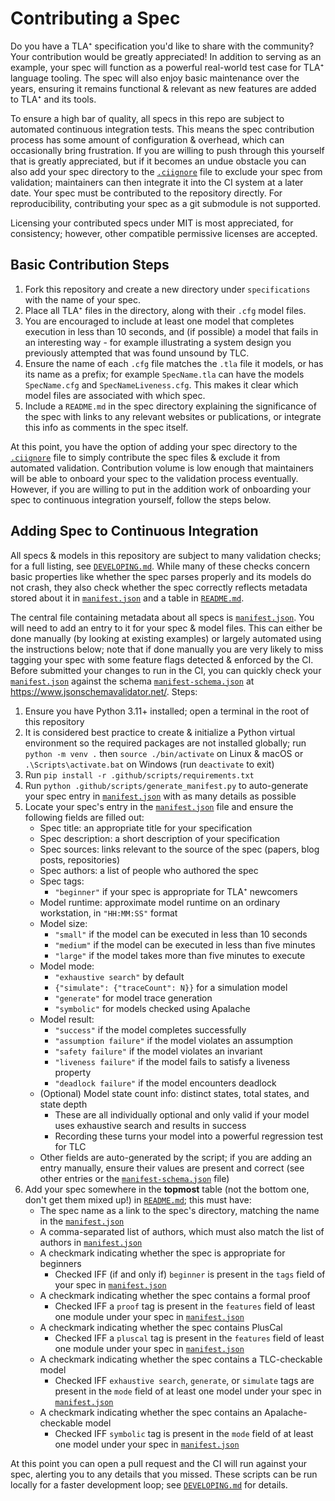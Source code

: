 # Contributing a Spec

Do you have a TLA⁺ specification you'd like to share with the community?
Your contribution would be greatly appreciated!
In addition to serving as an example, your spec will function as a powerful real-world test case for TLA⁺ language tooling.
The spec will also enjoy basic maintenance over the years, ensuring it remains functional & relevant as new features are added to TLA⁺ and its tools.

To ensure a high bar of quality, all specs in this repo are subject to automated continuous integration tests.
This means the spec contribution process has some amount of configuration & overhead, which can occasionally bring frustration.
If you are willing to push through this yourself that is greatly appreciated, but if it becomes an undue obstacle you can also add your spec directory to the [`.ciignore`](.ciignore) file to exclude your spec from validation; maintainers can then integrate it into the CI system at a later date.
Your spec must be contributed to the repository directly.
For reproducibility, contributing your spec as a git submodule is not supported.

Licensing your contributed specs under MIT is most appreciated, for consistency; however, other compatible permissive licenses are accepted.

## Basic Contribution Steps

1. Fork this repository and create a new directory under `specifications` with the name of your spec.
1. Place all TLA⁺ files in the directory, along with their `.cfg` model files.
1. You are encouraged to include at least one model that completes execution in less than 10 seconds, and (if possible) a model that fails in an interesting way - for example illustrating a system design you previously attempted that was found unsound by TLC.
1. Ensure the name of each `.cfg` file matches the `.tla` file it models, or has its name as a prefix; for example `SpecName.tla` can have the models `SpecName.cfg` and `SpecNameLiveness.cfg`.
   This makes it clear which model files are associated with which spec.
1. Include a `README.md` in the spec directory explaining the significance of the spec with links to any relevant websites or publications, or integrate this info as comments in the spec itself.

At this point, you have the option of adding your spec directory to the [`.ciignore`](.ciignore) file to simply contribute the spec files & exclude it from automated validation.
Contribution volume is low enough that maintainers will be able to onboard your spec to the validation process eventually.
However, if you are willing to put in the addition work of onboarding your spec to continuous integration yourself, follow the steps below.

## Adding Spec to Continuous Integration

All specs & models in this repository are subject to many validation checks; for a full listing, see [`DEVELOPING.md`](DEVELOPING.md).
While many of these checks concern basic properties like whether the spec parses properly and its models do not crash, they also check whether the spec correctly reflects metadata stored about it in [`manifest.json`](manifest.json) and a table in [`README.md`](README.md).

The central file containing metadata about all specs is [`manifest.json`](manifest.json).
You will need to add an entry to it for your spec & model files.
This can either be done manually (by looking at existing examples) or largely automated using the instructions below; note that if done manually you are very likely to miss tagging your spec with some feature flags detected & enforced by the CI.
Before submitted your changes to run in the CI, you can quickly check your [`manifest.json`](manifest.json) against the schema [`manifest-schema.json`](manifest-schema.json) at https://www.jsonschemavalidator.net/.
Steps:

1. Ensure you have Python 3.11+ installed; open a terminal in the root of this repository
1. It is considered best practice to create & initialize a Python virtual environment so the required packages are not installed globally; run `python -m venv .` then `source ./bin/activate` on Linux & macOS or `.\Scripts\activate.bat` on Windows (run `deactivate` to exit)
1. Run `pip install -r .github/scripts/requirements.txt`
1. Run `python .github/scripts/generate_manifest.py` to auto-generate your spec entry in [`manifest.json`](manifest.json) with as many details as possible
1. Locate your spec's entry in the [`manifest.json`](manifest.json) file and ensure the following fields are filled out:
   - Spec title: an appropriate title for your specification
   - Spec description: a short description of your specification
   - Spec sources: links relevant to the source of the spec (papers, blog posts, repositories)
   - Spec authors: a list of people who authored the spec
   - Spec tags:
     - `"beginner"` if your spec is appropriate for TLA⁺ newcomers
   - Model runtime: approximate model runtime on an ordinary workstation, in `"HH:MM:SS"` format
   - Model size:
     - `"small"` if the model can be executed in less than 10 seconds
     - `"medium"` if the model can be executed in less than five minutes
     - `"large"` if the model takes more than five minutes to execute
   - Model mode:
     - `"exhaustive search"` by default
     - `{"simulate": {"traceCount": N}}` for a simulation model
     - `"generate"` for model trace generation
     - `"symbolic"` for models checked using Apalache
   - Model result:
     - `"success"` if the model completes successfully
     - `"assumption failure"` if the model violates an assumption
     - `"safety failure"` if the model violates an invariant
     - `"liveness failure"` if the model fails to satisfy a liveness property
     - `"deadlock failure"` if the model encounters deadlock
   - (Optional) Model state count info: distinct states, total states, and state depth
     - These are all individually optional and only valid if your model uses exhaustive search and results in success
     - Recording these turns your model into a powerful regression test for TLC
   - Other fields are auto-generated by the script; if you are adding an entry manually, ensure their values are present and correct (see other entries or the [`manifest-schema.json`](manifest-schema.json) file)
1. Add your spec somewhere in the **topmost** table (not the bottom one, don't get them mixed up!) in [`README.md`](README.md); this must have:
   - The spec name as a link to the spec's directory, matching the name in the [`manifest.json`](manifest.json)
   - A comma-separated list of authors, which must also match the list of authors in [`manifest.json`](manifest.json)
   - A checkmark indicating whether the spec is appropriate for beginners
     - Checked IFF (if and only if) `beginner` is present in the `tags` field of your spec in [`manifest.json`](manifest.json)
   - A checkmark indicating whether the spec contains a formal proof
     - Checked IFF a `proof` tag is present in the `features` field of least one module under your spec in [`manifest.json`](manifest.json)
   - A checkmark indicating whether the spec contains PlusCal
     - Checked IFF a `pluscal` tag is present in the `features` field of least one module under your spec in [`manifest.json`](manifest.json)
   - A checkmark indicating whether the spec contains a TLC-checkable model
     - Checked IFF `exhaustive search`, `generate`, or `simulate` tags are present in the `mode` field of at least one model under your spec in [`manifest.json`](manifest.json)
   - A checkmark indicating whether the spec contains an Apalache-checkable model
     - Checked IFF `symbolic` tag is present in the `mode` field of at least one model under your spec in [`manifest.json`](manifest.json)

At this point you can open a pull request and the CI will run against your spec, alerting you to any details that you missed.
These scripts can be run locally for a faster development loop; see [`DEVELOPING.md`](DEVELOPING.md) for details.

